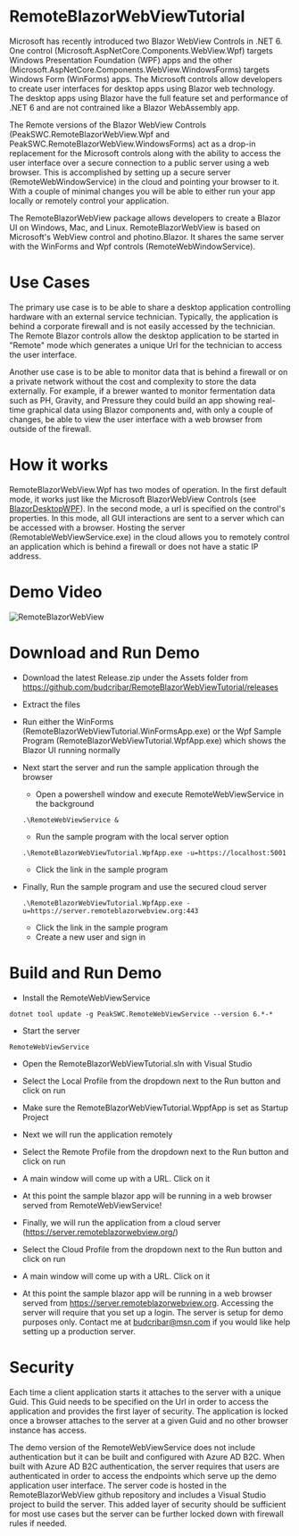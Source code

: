 # RemoteBlazorWebViewTutorial

Microsoft has recently introduced two Blazor WebView Controls in .NET 6. One control (Microsoft.AspNetCore.Components.WebView.Wpf) targets Windows Presentation Foundation (WPF) apps and
the other (Microsoft.AspNetCore.Components.WebView.WindowsForms) targets Windows Form (WinForms) apps. The Microsoft controls allow developers to create user interfaces for desktop apps using Blazor web technology. The desktop apps using Blazor have the full feature set and performance of .NET 6 and are not contrained like a Blazor WebAssembly app.

The Remote versions of the Blazor WebView Controls (PeakSWC.RemoteBlazorWebView.Wpf and PeakSWC.RemoteBlazorWebView.WindowsForms) act as a drop-in replacement for the Microsoft controls along with the ability to access the user interface over a secure connection to a public server using a web browser. This is accomplished by setting up a secure server (RemoteWebWindowService) in the cloud and pointing your browser to it. 
With a couple of minimal changes you will be able to either run your app locally or remotely control your application.

The RemoteBlazorWebView package allows developers to create a Blazor UI on Windows, Mac, and Linux. RemoteBlazorWebView is based on Microsoft's WebView control and photino.Blazor. It shares the same server with the WinForms and Wpf controls (RemoteWebWindowService). 
# Use Cases
The primary use case is to be able to share a desktop application controlling hardware with an external service technician. Typically, the application is behind a corporate firewall and is not easily accessed by the technician. The Remote Blazor controls allow the desktop application to be started in "Remote" mode which generates a unique Url for the technician to access the user interface.

Another use case is to be able to monitor data that is behind a firewall or on a private network without the cost and complexity to store the data externally. For example, if a brewer wanted to monitor fermentation data such as PH, Gravity, and Pressure they could build an app showing real-time graphical data using Blazor components and, with only a couple of changes, be able to view the user interface with a web browser from outside of the firewall. 

# How it works

RemoteBlazorWebView.Wpf has two modes of operation. In the first default mode, it works just like the Microsoft BlazorWebView Controls (see [BlazorDesktopWPF](https://github.com/jorgearteiro/BlazorDesktopWPF)). In the second mode, a url is specified on the control's properties. In this mode, all GUI interactions are sent to a server which can be accessed with a browser. Hosting the server (RemotableWebViewService.exe) in the cloud allows you to remotely control an application which is behind a firewall or does not have a static IP address.


# Demo Video
![RemoteBlazorWebView](https://github.com/budcribar/RemoteBlazorWebView/blob/net6/RemoteBlazorWebView.gif)

# Download and Run Demo
- Download the latest Release.zip under the Assets folder from https://github.com/budcribar/RemoteBlazorWebViewTutorial/releases
- Extract the files
- Run either the WinForms (RemoteBlazorWebViewTutorial.WinFormsApp.exe) or the Wpf Sample Program (RemoteBlazorWebViewTutorial.WpfApp.exe) which shows the Blazor UI running normally
- Next start the server and run the sample application through the browser
    - Open a powershell window and execute RemoteWebViewService in the background
    ```console
    .\RemoteWebViewService &
    ```
    - Run the sample program with the local server option
    ```console
    .\RemoteBlazorWebViewTutorial.WpfApp.exe -u=https://localhost:5001
    ```
    - Click the link in the sample program

- Finally, Run the sample program and use the secured cloud server 
    ```console
    .\RemoteBlazorWebViewTutorial.WpfApp.exe -u=https://server.remoteblazorwebview.org:443
    ```
    - Click the link in the sample program
    - Create a new user and sign in


# Build and Run Demo

- Install the RemoteWebViewService
```console
dotnet tool update -g PeakSWC.RemoteWebViewService --version 6.*-* 
```

- Start the server
```console
RemoteWebViewService
```

- Open the RemoteBlazorWebViewTutorial.sln with Visual Studio

- Select the Local Profile from the dropdown next to the Run button and click on run

- Make sure the RemoteBlazorWebViewTutorial.WppfApp is set as Startup Project
  
- Next we will run the application remotely

- Select the Remote Profile from the dropdown next to the Run button and click on run

- A main window will come up with a URL. Click on it

- At this point the sample blazor app will be running in a web browser served from RemoteWebViewService!

- Finally, we will run the application from a cloud server (https://server.remoteblazorwebview.org/)

- Select the Cloud Profile from the dropdown next to the Run button and click on run

- A main window will come up with a URL. Click on it

- At this point the sample blazor app will be running in a web browser served from https://server.remoteblazorwebview.org. 
Accessing the server will require that you set up a login. The server is setup for demo purposes only. Contact me at budcribar@msn.com if you would like
help setting up a production server.

# Security

Each time a client application starts it attaches to the server with a unique Guid. This Guid needs to be specified on the Url in order to access the application and provides the first layer of security.
The application is locked once a browser attaches to the server at a given Guid and no other browser instance has access.

The demo version of the RemoteWebViewService does not include authentication but it can be built and configured with Azure AD B2C. 
When built with Azure AD B2C authentication, the server requires that users are authenticated in order to access the endpoints which serve up the demo application user interface. 
The server code is hosted in the RemoteBlazorWebView github repository and includes a Visual Studio project to build the server. This added layer of security should be sufficient for most use cases but the server can be further locked down with firewall rules if needed.
